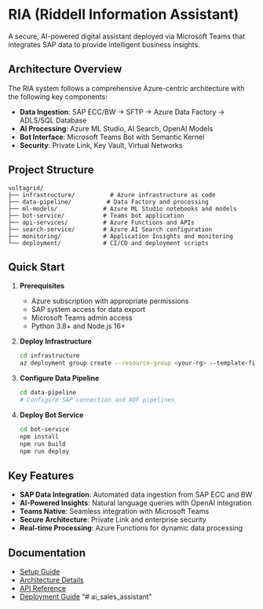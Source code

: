 # RIA (Riddell Information Assistant)

A secure, AI-powered digital assistant deployed via Microsoft Teams that integrates SAP data to provide intelligent business insights.

## Architecture Overview

The RIA system follows a comprehensive Azure-centric architecture with the following key components:

- **Data Ingestion**: SAP ECC/BW → SFTP → Azure Data Factory → ADLS/SQL Database
- **AI Processing**: Azure ML Studio, AI Search, OpenAI Models
- **Bot Interface**: Microsoft Teams Bot with Semantic Kernel
- **Security**: Private Link, Key Vault, Virtual Networks

## Project Structure

```
voltagrid/
├── infrastructure/          # Azure infrastructure as code
├── data-pipeline/          # Data Factory and processing
├── ml-models/             # Azure ML Studio notebooks and models
├── bot-service/           # Teams bot application
├── api-services/          # Azure Functions and APIs
├── search-service/        # Azure AI Search configuration
├── monitoring/            # Application Insights and monitoring
└── deployment/            # CI/CD and deployment scripts
```

## Quick Start

1. **Prerequisites**
   - Azure subscription with appropriate permissions
   - SAP system access for data export
   - Microsoft Teams admin access
   - Python 3.8+ and Node.js 16+

2. **Deploy Infrastructure**
   ```bash
   cd infrastructure
   az deployment group create --resource-group <your-rg> --template-file main.bicep
   ```

3. **Configure Data Pipeline**
   ```bash
   cd data-pipeline
   # Configure SAP connection and ADF pipelines
   ```

4. **Deploy Bot Service**
   ```bash
   cd bot-service
   npm install
   npm run build
   npm run deploy
   ```

## Key Features

- **SAP Data Integration**: Automated data ingestion from SAP ECC and BW
- **AI-Powered Insights**: Natural language queries with OpenAI integration
- **Teams Native**: Seamless integration with Microsoft Teams
- **Secure Architecture**: Private Link and enterprise security
- **Real-time Processing**: Azure Functions for dynamic data processing

## Documentation

- [Setup Guide](docs/setup.md)
- [Architecture Details](docs/architecture.md)
- [API Reference](docs/api.md)
- [Deployment Guide](docs/deployment.md)
"# ai_sales_assistant" 
